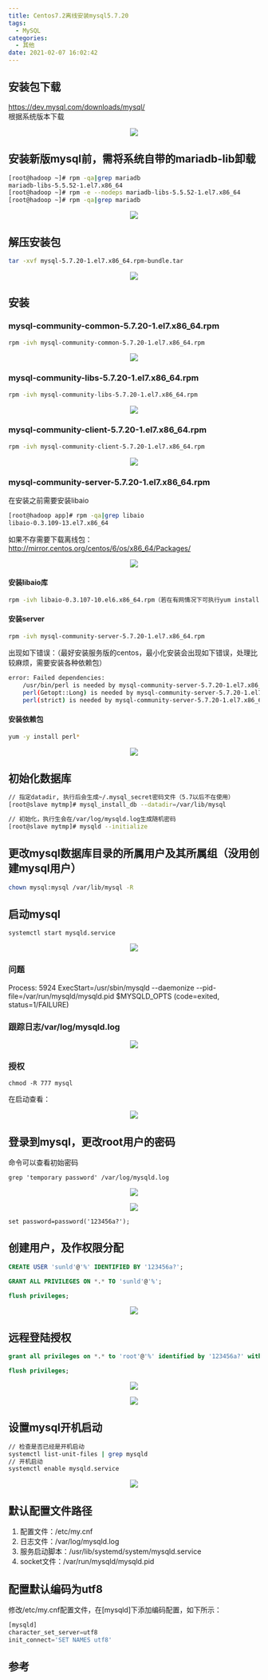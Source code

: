 ```yaml
---
title: Centos7.2离线安装mysql5.7.20
tags:
  - MySQL
categories:
  - 其他
date: 2021-02-07 16:02:42
---
```

## 安装包下载

https://dev.mysql.com/downloads/mysql/  
根据系统版本下载

<div align=center>

![](Centos7-2离线安装mysql5-7-20/1589454272587.png)

</div>
<!--more-->

## 安装新版mysql前，需将系统自带的mariadb-lib卸载

```bash
[root@hadoop ~]# rpm -qa|grep mariadb
mariadb-libs-5.5.52-1.el7.x86_64
[root@hadoop ~]# rpm -e --nodeps mariadb-libs-5.5.52-1.el7.x86_64
[root@hadoop ~]# rpm -qa|grep mariadb
```

<div align=center>

![](Centos7-2离线安装mysql5-7-20/1589454331277.png)

</div>

## 解压安装包

```bash
tar -xvf mysql-5.7.20-1.el7.x86_64.rpm-bundle.tar
```

<div align=center>

![](Centos7-2离线安装mysql5-7-20/1589454370778.png)

</div>

## 安装

### mysql-community-common-5.7.20-1.el7.x86_64.rpm

```bash
rpm -ivh mysql-community-common-5.7.20-1.el7.x86_64.rpm
```

<div align=center>

![](Centos7-2离线安装mysql5-7-20/1589454434717.png)

</div>

### mysql-community-libs-5.7.20-1.el7.x86_64.rpm

```bash
rpm -ivh mysql-community-libs-5.7.20-1.el7.x86_64.rpm
```

<div align=center>

![](Centos7-2离线安装mysql5-7-20/1589454721424.png)

</div>

### mysql-community-client-5.7.20-1.el7.x86_64.rpm

```bash
rpm -ivh mysql-community-client-5.7.20-1.el7.x86_64.rpm 

```

<div align=center>

![](Centos7-2离线安装mysql5-7-20/1589454775475.png)

</div>

### mysql-community-server-5.7.20-1.el7.x86_64.rpm

在安装之前需要安装libaio  

```bash
[root@hadoop app]# rpm -qa|grep libaio
libaio-0.3.109-13.el7.x86_64
```

如果不存需要下载离线包：  
http://mirror.centos.org/centos/6/os/x86_64/Packages/  

<div align=center>

![](Centos7-2离线安装mysql5-7-20/1589454830994.png)

</div>

#### 安装libaio库

```bash
rpm -ivh libaio-0.3.107-10.el6.x86_64.rpm（若在有网情况下可执行yum install libaio）
```

#### 安装server

```bash
rpm -ivh mysql-community-server-5.7.20-1.el7.x86_64.rpm
```

出现如下错误：（最好安装服务版的centos，最小化安装会出现如下错误，处理比较麻烦，需要安装各种依赖包）

```bash
error: Failed dependencies:
	/usr/bin/perl is needed by mysql-community-server-5.7.20-1.el7.x86_64
	perl(Getopt::Long) is needed by mysql-community-server-5.7.20-1.el7.x86_64
	perl(strict) is needed by mysql-community-server-5.7.20-1.el7.x86_64
```

#### 安装依赖包

```bash
yum -y install perl*
```

<div align=center>

![](Centos7-2离线安装mysql5-7-20/1589454969007.png)

</div>

## 初始化数据库

```bash
// 指定datadir, 执行后会生成~/.mysql_secret密码文件（5.7以后不在使用）
[root@slave mytmp]# mysql_install_db --datadir=/var/lib/mysql

// 初始化，执行生会在/var/log/mysqld.log生成随机密码
[root@slave mytmp]# mysqld --initialize
```

## 更改mysql数据库目录的所属用户及其所属组（没用创建mysql用户）

```bash
chown mysql:mysql /var/lib/mysql -R
```

## 启动mysql

`systemctl start mysqld.service`

<div align=center>

![](Centos7-2离线安装mysql5-7-20/1589455054435.png)

</div>

### 问题

Process: 5924 ExecStart=/usr/sbin/mysqld --daemonize --pid-file=/var/run/mysqld/mysqld.pid $MYSQLD_OPTS (code=exited, status=1/FAILURE)

### 跟踪日志/var/log/mysqld.log

<div align=center>

![](Centos7-2离线安装mysql5-7-20/1589455100018.png)

</div>

### 授权

`chmod -R 777 mysql`  

在启动查看：  
<div align=center>

![](Centos7-2离线安装mysql5-7-20/1589455136671.png)

</div>

## 登录到mysql，更改root用户的密码

命令可以查看初始密码  

`grep 'temporary password' /var/log/mysqld.log`  

<div align=center>

![](Centos7-2离线安装mysql5-7-20/1589455206763.png)

![](Centos7-2离线安装mysql5-7-20/1589455212725.png)

</div>

`set password=password('123456a?');`  

## 创建用户，及作权限分配

```sql
CREATE USER 'sunld'@'%' IDENTIFIED BY '123456a?';

GRANT ALL PRIVILEGES ON *.* TO 'sunld'@'%';

flush privileges;
```

<div align=center>

![](Centos7-2离线安装mysql5-7-20/1589455267259.png)

</div>

## 远程登陆授权

```sql
grant all privileges on *.* to 'root'@'%' identified by '123456a?' with grant option;

flush privileges;
```

<div align=center>

![](Centos7-2离线安装mysql5-7-20/1589455303080.png)

![](Centos7-2离线安装mysql5-7-20/1589455308288.png)

</div>

## 设置mysql开机启动

```bash
// 检查是否已经是开机启动
systemctl list-unit-files | grep mysqld
// 开机启动
systemctl enable mysqld.service
```

<div align=center>

![](Centos7-2离线安装mysql5-7-20/1589455358323.png)

</div>

## 默认配置文件路径

1. 配置文件：/etc/my.cnf
2. 日志文件：/var/log/mysqld.log
3. 服务启动脚本：/usr/lib/systemd/system/mysqld.service
4. socket文件：/var/run/mysqld/mysqld.pid

## 配置默认编码为utf8

修改/etc/my.cnf配置文件，在[mysqld]下添加编码配置，如下所示：

```sql
[mysqld]
character_set_server=utf8
init_connect='SET NAMES utf8'
```

## 参考
